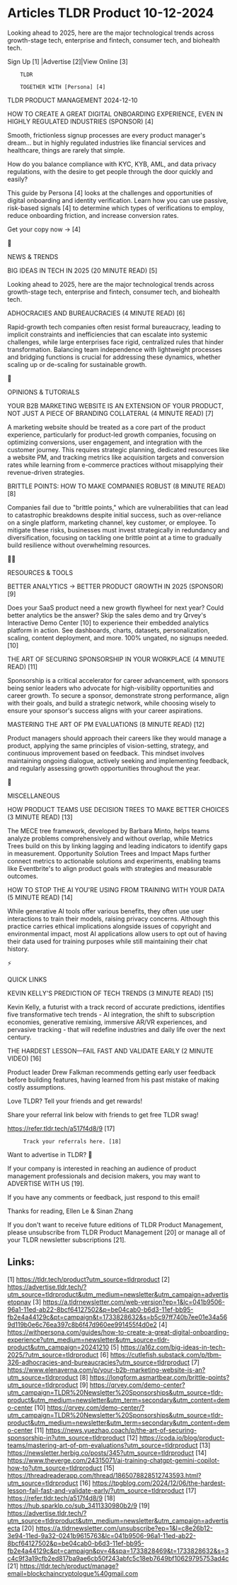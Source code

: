 # Articles TLDR Product 10-12-2024

Looking ahead to 2025, here are the major technological trends across
growth-stage tech, enterprise and fintech, consumer tech, and
biohealth
tech. ‌ ‌ ‌ ‌ ‌ ‌ ‌ ‌ ‌ ‌ ‌ ‌ ‌ ‌ ‌ ‌ ‌ ‌ ‌ ‌ ‌ ‌ ‌ ‌ ‌ ‌  ‌ ‌ ‌ ‌ ‌ ‌ ‌ ‌ ‌ ‌ ‌ ‌ ‌ ‌ ‌ ‌ ‌ ‌ ‌ ‌ ‌ ‌ ‌ ‌ ‌ ‌ 


 Sign Up [1] |Advertise [2]|View Online [3] 

		TLDR 

		TOGETHER WITH [Persona] [4]

TLDR PRODUCT MANAGEMENT 2024-12-10

 HOW TO CREATE A GREAT DIGITAL ONBOARDING EXPERIENCE, EVEN IN HIGHLY
REGULATED INDUSTRIES (SPONSOR) [4] 

 Smooth, frictionless signup processes are every product manager's
dream… but in highly regulated industries like financial services
and healthcare, things are rarely that simple.

How do you balance compliance with KYC, KYB, AML, and data privacy
regulations, with the desire to get people through the door quickly
and easily?

This guide by Persona [4] looks at the challenges and opportunities of
digital onboarding and identity verification. Learn how you can use
passive, risk-based signals [4] to determine which types of
verifications to employ, reduce onboarding friction, and increase
conversion rates.

Get your copy now → [4]

📱 

NEWS & TRENDS

 BIG IDEAS IN TECH IN 2025 (20 MINUTE READ) [5] 

 Looking ahead to 2025, here are the major technological trends across
growth-stage tech, enterprise and fintech, consumer tech, and
biohealth tech. 

 ADHOCRACIES AND BUREAUCRACIES (4 MINUTE READ) [6] 

 Rapid-growth tech companies often resist formal bureaucracy, leading
to implicit constraints and inefficiencies that can escalate into
systemic challenges, while large enterprises face rigid, centralized
rules that hinder transformation. Balancing team independence with
lightweight processes and bridging functions is crucial for addressing
these dynamics, whether scaling up or de-scaling for sustainable
growth. 

🚀 

OPINIONS & TUTORIALS

 YOUR B2B MARKETING WEBSITE IS AN EXTENSION OF YOUR PRODUCT, NOT JUST
A PIECE OF BRANDING COLLATERAL (4 MINUTE READ) [7] 

 A marketing website should be treated as a core part of the product
experience, particularly for product-led growth companies, focusing on
optimizing conversions, user engagement, and integration with the
customer journey. This requires strategic planning, dedicated
resources like a website PM, and tracking metrics like acquisition
targets and conversion rates while learning from e-commerce practices
without misapplying their revenue-driven strategies. 

 BRITTLE POINTS: HOW TO MAKE COMPANIES ROBUST (8 MINUTE READ) [8] 

 Companies fail due to "brittle points," which are vulnerabilities
that can lead to catastrophic breakdowns despite initial success, such
as over-reliance on a single platform, marketing channel, key
customer, or employee. To mitigate these risks, businesses must invest
strategically in redundancy and diversification, focusing on tackling
one brittle point at a time to gradually build resilience without
overwhelming resources. 

🧑‍💻 

RESOURCES & TOOLS

 BETTER ANALYTICS → BETTER PRODUCT GROWTH IN 2025 (SPONSOR) [9] 

 Does your SaaS product need a new growth flywheel for next year?
Could better analytics be the answer? Skip the sales demo and try
Qrvey's Interactive Demo Center [10] to experience their embedded
analytics platform in action. See dashboards, charts, datasets,
personalization, scaling, content deployment, and more. 100% ungated,
no signups needed. [10] 

 THE ART OF SECURING SPONSORSHIP IN YOUR WORKPLACE (4 MINUTE READ)
[11] 

 Sponsorship is a critical accelerator for career advancement, with
sponsors being senior leaders who advocate for high-visibility
opportunities and career growth. To secure a sponsor, demonstrate
strong performance, align with their goals, and build a strategic
network, while choosing wisely to ensure your sponsor's success aligns
with your career aspirations. 

 MASTERING THE ART OF PM EVALUATIONS (8 MINUTE READ) [12] 

 Product managers should approach their careers like they would manage
a product, applying the same principles of vision-setting, strategy,
and continuous improvement based on feedback. This mindset involves
maintaining ongoing dialogue, actively seeking and implementing
feedback, and regularly assessing growth opportunities throughout the
year. 

🎁 

MISCELLANEOUS

 HOW PRODUCT TEAMS USE DECISION TREES TO MAKE BETTER CHOICES (3 MINUTE
READ) [13] 

 The MECE tree framework, developed by Barbara Minto, helps teams
analyze problems comprehensively and without overlap, while Metrics
Trees build on this by linking lagging and leading indicators to
identify gaps in measurement. Opportunity Solution Trees and Impact
Maps further connect metrics to actionable solutions and experiments,
enabling teams like Eventbrite's to align product goals with
strategies and measurable outcomes. 

 HOW TO STOP THE AI YOU'RE USING FROM TRAINING WITH YOUR DATA (5
MINUTE READ) [14] 

 While generative AI tools offer various benefits, they often use user
interactions to train their models, raising privacy concerns. Although
this practice carries ethical implications alongside issues of
copyright and environmental impact, most AI applications allow users
to opt out of having their data used for training purposes while still
maintaining their chat history. 

⚡ 

QUICK LINKS

 KEVIN KELLY'S PREDICTION OF TECH TRENDS (3 MINUTE READ) [15] 

 Kevin Kelly, a futurist with a track record of accurate predictions,
identifies five transformative tech trends - AI integration, the shift
to subscription economies, generative remixing, immersive AR/VR
experiences, and pervasive tracking - that will redefine industries
and daily life over the next century. 

 THE HARDEST LESSON—FAIL FAST AND VALIDATE EARLY (2 MINUTE VIDEO)
[16] 

 Product leader Drew Falkman recommends getting early user feedback
before building features, having learned from his past mistake of
making costly assumptions. 

Love TLDR? Tell your friends and get rewards!

 Share your referral link below with friends to get free TLDR swag! 

 https://refer.tldr.tech/a517f4d8/9 [17] 

		 Track your referrals here. [18] 

Want to advertise in TLDR? 📰

 If your company is interested in reaching an audience of product
management professionals and decision makers, you may want to
ADVERTISE WITH US [19]. 

 If you have any comments or feedback, just respond to this email! 

Thanks for reading, 
Ellen Le & Sinan Zhang 

If you don't want to receive future editions of TLDR Product
Management, please unsubscribe from TLDR Product Management [20] or
manage all of your TLDR newsletter subscriptions [21]. 

 

Links:
------
[1] https://tldr.tech/product?utm_source=tldrproduct
[2] https://advertise.tldr.tech/?utm_source=tldrproduct&utm_medium=newsletter&utm_campaign=advertisetopnav
[3] https://a.tldrnewsletter.com/web-version?ep=1&lc=041b9506-96a1-11ed-ab22-8bcf64127502&p=be04cab0-b6d3-11ef-bb95-fb2e4a44129c&pt=campaign&t=1733828632&s=b5c97ff740b7ee01e34a569d119b0e6c76ea397c8b6f47d960ee991455f4d0e2
[4] https://withpersona.com/guides/how-to-create-a-great-digital-onboarding-experience?utm_medium=newsletter&utm_source=tldr-product&utm_campaign=20241210
[5] https://a16z.com/big-ideas-in-tech-2025/?utm_source=tldrproduct
[6] https://cutlefish.substack.com/p/tbm-326-adhocracies-and-bureaucracies?utm_source=tldrproduct
[7] https://www.elenaverna.com/p/your-b2b-marketing-website-is-an?utm_source=tldrproduct
[8] https://longform.asmartbear.com/brittle-points?utm_source=tldrproduct
[9] https://qrvey.com/demo-center?utm_campaign=TLDR%20Newsletter%20Sponsorships&utm_source=tldr-product&utm_medium=newsletter&utm_term=secondary&utm_content=demo-center
[10] https://qrvey.com/demo-center/?utm_campaign=TLDR%20Newsletter%20Sponsorships&utm_source=tldr-product&utm_medium=newsletter&utm_term=secondary&utm_content=demo-center
[11] https://news.yuezhao.coach/p/the-art-of-securing-sponsorship-in?utm_source=tldrproduct
[12] https://coda.io/blog/product-teams/mastering-art-of-pm-evaluations?utm_source=tldrproduct
[13] https://newsletter.herbig.co/posts/345?utm_source=tldrproduct
[14] https://www.theverge.com/24315071/ai-training-chatgpt-gemini-copilot-how-to?utm_source=tldrproduct
[15] https://threadreaderapp.com/thread/1865078828512743593.html?utm_source=tldrproduct
[16] https://tpgblog.com/2024/12/06/the-hardest-lesson-fail-fast-and-validate-early/?utm_source=tldrproduct
[17] https://refer.tldr.tech/a517f4d8/9
[18] https://hub.sparklp.co/sub_3411330980b2/9
[19] https://advertise.tldr.tech/?utm_source=tldrproduct&utm_medium=newsletter&utm_campaign=advertisecta
[20] https://a.tldrnewsletter.com/unsubscribe?ep=1&l=c8e26b12-3e94-11ed-9a32-0241b9615763&lc=041b9506-96a1-11ed-ab22-8bcf64127502&p=be04cab0-b6d3-11ef-bb95-fb2e4a44129c&pt=campaign&pv=4&spa=1733828469&t=1733828632&s=3c4c9f3a19cfb2ed817ba9ae6cb50f243abfc5c18eb7649bf10629795753ad4c
[21] https://tldr.tech/product/manage?email=blockchaincryptologue%40gmail.com